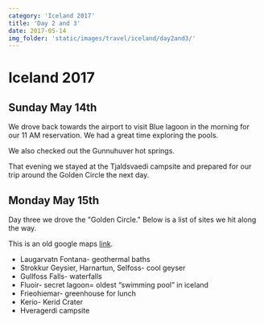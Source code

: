 ```yaml
---
category: 'Iceland 2017'
title: 'Day 2 and 3'
date: 2017-05-14
img_folder: 'static/images/travel/iceland/day2and3/'
---
```


# Iceland 2017

## Sunday May 14th

We drove back towards the airport to visit Blue lagoon in the morning for our 11 AM reservation. We had a great time exploring the pools.

We also checked out the Gunnuhuver hot springs.

That evening we stayed at the Tjaldsvaedi campsite and prepared for our trip around the Golden Circle the next day.

## Monday May 15th

Day three we drove the "Golden Circle." Below is a list of sites we hit along the way.

This is an old google maps [link](https://goo.gl/zA9RzO).

- Laugarvatn Fontana- geothermal baths 
- Strokkur Geysier, Harnartun, Selfoss- cool geyser
- Gullfoss Falls- waterfalls
- Fluoir- secret lagoon= oldest “swimming pool” in iceland
- Frieohiemar- greenhouse for lunch
- Kerio- Kerid Crater
- Hveragerdi campsite
